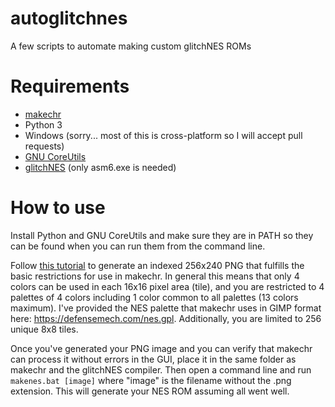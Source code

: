 # autoglitchnes
A few scripts to automate making custom glitchNES ROMs

# Requirements
* [makechr](https://github.com/dustmop/makechr/releases)
* Python 3
* Windows (sorry... most of this is cross-platform so I will accept pull requests)
* [GNU CoreUtils](http://gnuwin32.sourceforge.net/packages/coreutils.htm)
* [glitchNES](https://github.com/no-carrier/glitchNES-0.2) (only asm6.exe is needed)

# How to use
Install Python and GNU CoreUtils and make sure they are in PATH so they can be found when you can run them from the command line.

Follow [this tutorial](https://www.youtube.com/watch?v=wRyeE6wEx-o&lc) to generate an indexed 256x240 PNG that fulfills the basic restrictions for use in makechr. In general this means that only 4 colors can be used in each 16x16 pixel area (tile), and you are restricted to 4 palettes of 4 colors including 1 color common to all palettes (13 colors maximum). I've provided the NES palette that makechr uses in GIMP format here: https://defensemech.com/nes.gpl. Additionally, you are limited to 256 unique 8x8 tiles.

Once you've generated your PNG image and you can verify that makechr can process it without errors in the GUI, place it in the same folder as makechr and the glitchNES compiler. Then open a command line and run `makenes.bat [image]` where "image" is the filename without the .png extension. This will generate your NES ROM assuming all went well.
